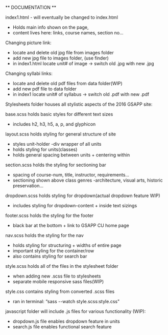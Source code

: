 ** DOCUMENTATION **

index1.html - will eventually be changed to index.html
  -  Holds main info shown on the page, 
  -  content lives here: links, course names, section no… 

Changing picture link:
  - locate and delete old jpg file from images folder
  - add new jpg file to images folder, (use finder)
  - in index1.html locate unit# of image -> switch old .jpg with new .jpg 

Changing syllabi links:
  - locate and delete old pdf files from data folder(WIP)
  - add new pdf file to data folder
  - in index1 locate unit# of syllabus -> switch old .pdf with new .pdf

Stylesheets folder houses all stylistic aspects of the 2016 GSAPP site:

base.scss holds basic styles for different text sizes
  - includes h2, h3, h5, a, p, and glyphicon

layout.scss holds styling for general structure of site
  - styles unit-holder -div wrapper of all units
  - holds styling for units(classes) 
  - holds general spacing between units + centering within

section.scss holds the styling for sectioning bar
  - spacing of course-num, title, instructor, requirements… 
  - sectioning shown above class genres -architecture, visual arts, historic preservation…

dropdown.scss holds styling for dropdown(actual dropdown feature WIP)
  - includes styling for dropdown-content + inside text sizings

footer.scss holds the styling for the footer
  - black bar at the bottom + link to GSAPP CU home page

nav.scss holds the styling for the nav
  - holds styling for structuring + widths of entire page
  - important styling for the container/row 
  - also contains styling for search bar

style.scss holds all of the files in the stylesheet folder
  - when adding new .scss file to stylesheets
  - separate mobile responsive sass files(WIP)

style.css contains styling from converted .scss files
  - ran in terminal: “sass --watch style.scss:style.css"

javascript folder will include .js files for various functionality (WIP):
  - dropdown.js file enables dropdown feature in units
  - search.js file enables functional search feature 
